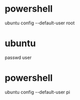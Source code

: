 # powershell
ubuntu config --default-user root

# ubuntu
passwd user

# powershell
ubuntu config --default-user pi